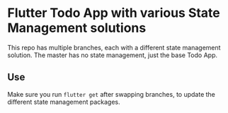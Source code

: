 # Flutter Todo App with various State Management solutions

This repo has multiple branches, each with a different state management solution.
The master has no state management, just the base Todo App.

## Use
Make sure you run `flutter get` after swapping branches, to update the different state management packages.
